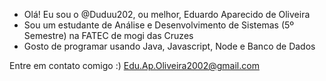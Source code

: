 - Olá! Eu sou o @Duduu202, ou melhor, Eduardo Aparecido de Oliveira
- Sou um estudante de Análise e Desenvolvimento de Sistemas (5º Semestre) na FATEC de mogi das Cruzes
- Gosto de programar usando Java, Javascript, Node e Banco de Dados

Entre em contato comigo :)
Edu.Ap.Oliveira2002@gmail.com

